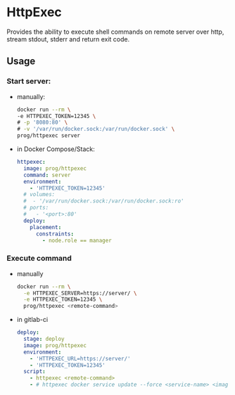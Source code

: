 HttpExec
========

Provides the ability to execute shell commands on remote server over http, stream stdout, stderr and return exit code.

Usage
-----

### Start server:

- manually:

  ```bash
  docker run --rm \
  -e HTTPEXEC_TOKEN=12345 \
  # -p '8080:80' \
  # -v '/var/run/docker.sock:/var/run/docker.sock' \
  prog/httpexec server
  ```

- in Docker Compose/Stack:

  ```yaml
  httpexec:
    image: prog/httpexec
    command: server
    environment:
      - 'HTTPEXEC_TOKEN=12345'
    # volumes:
    #  - '/var/run/docker.sock:/var/run/docker.sock:ro'
    # ports:
    #   - '<port>:80'
    deploy:
      placement:
        constraints:
          - node.role == manager
  ```

### Execute command

- manually

  ```bash
  docker run --rm \
    -e HTTPEXEC_SERVER=https://server/ \
    -e HTTPEXEC_TOKEN=12345 \
    prog/httpexec <remote-command> 
  ```

- in gitlab-ci

  ```yaml
  deploy:
    stage: deploy
    image: prog/httpexec
    environment:
      - 'HTTPEXEC_URL=https://server/'
      - 'HTTPEXEC_TOKEN=12345'
    script:
      - httpexec <remote-command>
      - # httpexec docker service update --force <service-name> <image>:<tag>
  ```
